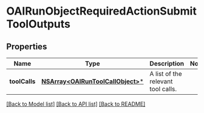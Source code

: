 # OAIRunObjectRequiredActionSubmitToolOutputs

## Properties
Name | Type | Description | Notes
------------ | ------------- | ------------- | -------------
**toolCalls** | [**NSArray&lt;OAIRunToolCallObject&gt;***](OAIRunToolCallObject.md) | A list of the relevant tool calls. | 

[[Back to Model list]](../README.md#documentation-for-models) [[Back to API list]](../README.md#documentation-for-api-endpoints) [[Back to README]](../README.md)


